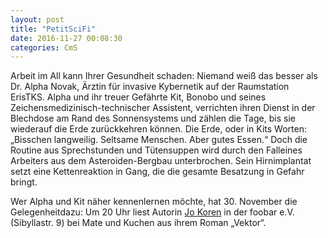 ```yaml
---
layout: post
title: "PetitSciFi"
date: 2016-11-27 00:08:30
categories: CmS
---
```

Arbeit im All kann Ihrer Gesundheit schaden: Niemand weiß das besser als Dr. Alpha Novak, Ärztin für invasive Kybernetik auf der Raumstation ErisTKS. Alpha und ihr treuer Gefährte Kit, Bonobo und seines Zeichensmedizinisch-technischer Assistent, verrichten ihren Dienst in der Blechdose am Rand des Sonnensystems und zählen die Tage, bis sie wiederauf die Erde zurückkehren können. Die Erde, oder in Kits Worten:„Bisschen langweilig. Seltsame Menschen. Aber gutes Essen.“ Doch die Routine aus Sprechstunden und Tütensuppen wird durch den Falleines Arbeiters aus dem Asteroiden-Bergbau unterbrochen. Sein Hirnimplantat setzt eine Kettenreaktion in Gang, die die gesamte Besatzung in Gefahr bringt.

Wer Alpha und Kit näher kennenlernen möchte, hat 30. November die Gelegenheitdazu: Um 20 Uhr liest Autorin [Jo Koren](www.jokoren.de) in der foobar e.V. (Sibyllastr. 9) bei Mate und Kuchen aus ihrem Roman „Vektor“.